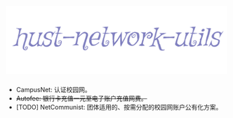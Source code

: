 # ![hust-network-utils](logo.png)

-   CampusNet: 认证校园网。
-   <del>Autofee: 银行卡充值一元至电子账户充值网费。</del>
-   [TODO] NetCommunist: 团体适用的、按需分配的校园网账户公有化方案。
